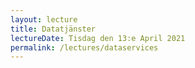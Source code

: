 ```yaml
---
layout: lecture
title: Datatjänster
lectureDate: Tisdag den 13:e April 2021
permalink: /lectures/dataservices
---
```

